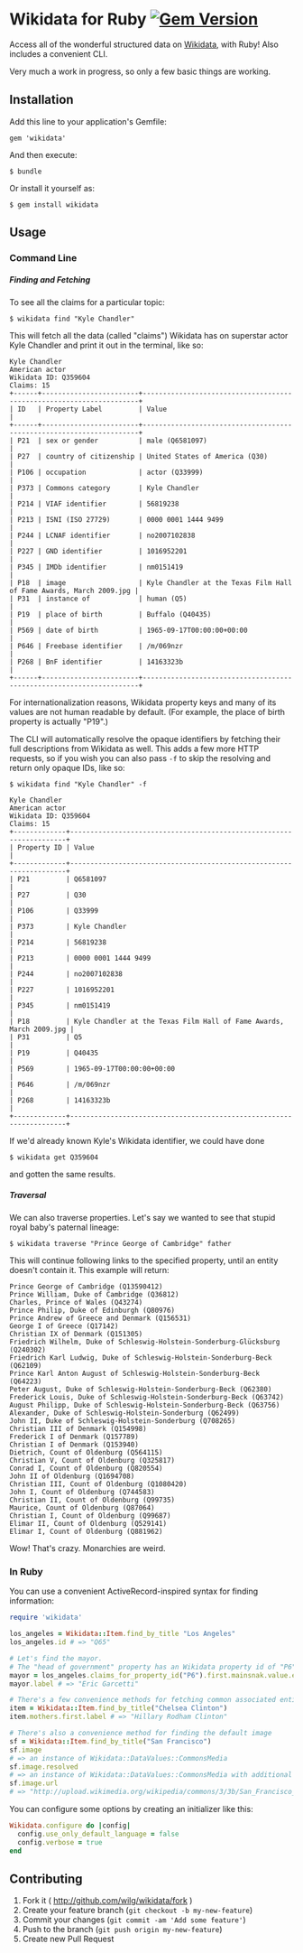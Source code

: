 # Wikidata for Ruby [![Gem Version](https://badge.fury.io/rb/wikidata.png)](http://badge.fury.io/rb/wikidata)

Access all of the wonderful structured data on [Wikidata](http://www.wikidata.org), with Ruby! Also includes a convenient CLI.

Very much a work in progress, so only a few basic things are working.

## Installation

Add this line to your application's Gemfile:

    gem 'wikidata'

And then execute:

    $ bundle

Or install it yourself as:

    $ gem install wikidata

## Usage

### Command Line

##### Finding and Fetching

To see all the claims for a particular topic:

    $ wikidata find "Kyle Chandler"

This will fetch all the data (called "claims") Wikidata has on superstar actor Kyle Chandler and print it out in the terminal, like so:

    Kyle Chandler
    American actor
    Wikidata ID: Q359604
    Claims: 15
    +------+------------------------+---------------------------------------------------------------------+
    | ID   | Property Label         | Value                                                               |
    +------+------------------------+---------------------------------------------------------------------+
    | P21  | sex or gender          | male (Q6581097)                                                     |
    | P27  | country of citizenship | United States of America (Q30)                                      |
    | P106 | occupation             | actor (Q33999)                                                      |
    | P373 | Commons category       | Kyle Chandler                                                       |
    | P214 | VIAF identifier        | 56819238                                                            |
    | P213 | ISNI (ISO 27729)       | 0000 0001 1444 9499                                                 |
    | P244 | LCNAF identifier       | no2007102838                                                        |
    | P227 | GND identifier         | 1016952201                                                          |
    | P345 | IMDb identifier        | nm0151419                                                           |
    | P18  | image                  | Kyle Chandler at the Texas Film Hall of Fame Awards, March 2009.jpg |
    | P31  | instance of            | human (Q5)                                                          |
    | P19  | place of birth         | Buffalo (Q40435)                                                    |
    | P569 | date of birth          | 1965-09-17T00:00:00+00:00                                           |
    | P646 | Freebase identifier    | /m/069nzr                                                           |
    | P268 | BnF identifier         | 14163323b                                                           |
    +------+------------------------+---------------------------------------------------------------------+

For internationalization reasons, Wikidata property keys and many of its values are not human readable by default. (For example, the place of birth property is actually "P19".)

The CLI will automatically resolve the opaque identifiers by fetching their full descriptions from Wikidata as well. This adds a few more HTTP requests, so if you wish you can also pass `-f` to skip the resolving and return only opaque IDs, like so:

    $ wikidata find "Kyle Chandler" -f

    Kyle Chandler
    American actor
    Wikidata ID: Q359604
    Claims: 15
    +-------------+---------------------------------------------------------------------+
    | Property ID | Value                                                               |
    +-------------+---------------------------------------------------------------------+
    | P21         | Q6581097                                                            |
    | P27         | Q30                                                                 |
    | P106        | Q33999                                                              |
    | P373        | Kyle Chandler                                                       |
    | P214        | 56819238                                                            |
    | P213        | 0000 0001 1444 9499                                                 |
    | P244        | no2007102838                                                        |
    | P227        | 1016952201                                                          |
    | P345        | nm0151419                                                           |
    | P18         | Kyle Chandler at the Texas Film Hall of Fame Awards, March 2009.jpg |
    | P31         | Q5                                                                  |
    | P19         | Q40435                                                              |
    | P569        | 1965-09-17T00:00:00+00:00                                           |
    | P646        | /m/069nzr                                                           |
    | P268        | 14163323b                                                           |
    +-------------+---------------------------------------------------------------------+

If we'd already known Kyle's Wikidata identifier, we could have done

    $ wikidata get Q359604

and gotten the same results.

##### Traversal

We can also traverse properties. Let's say we wanted to see that stupid royal baby's paternal lineage:

    $ wikidata traverse "Prince George of Cambridge" father

This will continue following links to the specified property, until an entity doesn't contain it. This example will return:

    Prince George of Cambridge (Q13590412)
    Prince William, Duke of Cambridge (Q36812)
    Charles, Prince of Wales (Q43274)
    Prince Philip, Duke of Edinburgh (Q80976)
    Prince Andrew of Greece and Denmark (Q156531)
    George I of Greece (Q17142)
    Christian IX of Denmark (Q151305)
    Friedrich Wilhelm, Duke of Schleswig-Holstein-Sonderburg-Glücksburg (Q240302)
    Friedrich Karl Ludwig, Duke of Schleswig-Holstein-Sonderburg-Beck (Q62109)
    Prince Karl Anton August of Schleswig-Holstein-Sonderburg-Beck (Q64223)
    Peter August, Duke of Schleswig-Holstein-Sonderburg-Beck (Q62380)
    Frederick Louis, Duke of Schleswig-Holstein-Sonderburg-Beck (Q63742)
    August Philipp, Duke of Schleswig-Holstein-Sonderburg-Beck (Q63756)
    Alexander, Duke of Schleswig-Holstein-Sonderburg (Q62499)
    John II, Duke of Schleswig-Holstein-Sonderburg (Q708265)
    Christian III of Denmark (Q154998)
    Frederick I of Denmark (Q157789)
    Christian I of Denmark (Q153940)
    Dietrich, Count of Oldenburg (Q564115)
    Christian V, Count of Oldenburg (Q325817)
    Conrad I, Count of Oldenburg (Q820554)
    John II of Oldenburg (Q1694708)
    Christian III, Count of Oldenburg (Q1080420)
    John I, Count of Oldenburg (Q744583)
    Christian II, Count of Oldenburg (Q99735)
    Maurice, Count of Oldenburg (Q87064)
    Christian I, Count of Oldenburg (Q99687)
    Elimar II, Count of Oldenburg (Q529141)
    Elimar I, Count of Oldenburg (Q881962)

Wow! That's crazy. Monarchies are weird.

### In Ruby

You can use a convenient ActiveRecord-inspired syntax for finding information:

```ruby
require 'wikidata'

los_angeles = Wikidata::Item.find_by_title "Los Angeles"
los_angeles.id # => "Q65"

# Let's find the mayor.
# The "head of government" property has an Wikidata property id of "P6".
mayor = los_angeles.claims_for_property_id("P6").first.mainsnak.value.entity
mayor.label # => "Eric Garcetti"

# There's a few convenience methods for fetching common associated entities
item = Wikidata::Item.find_by_title("Chelsea Clinton")
item.mothers.first.label # => "Hillary Rodham Clinton"

# There's also a convenience method for finding the default image
sf = Wikidata::Item.find_by_title("San Francisco")
sf.image
# => an instance of Wikidata::DataValues::CommonsMedia
sf.image.resolved
# => an instance of Wikidata::DataValues::CommonsMedia with additional data fetched
sf.image.url
# => "http://upload.wikimedia.org/wikipedia/commons/3/3b/San_Francisco_%28Evening%29.jpg"
```

You can configure some options by creating an initializer like this:

```ruby
Wikidata.configure do |config|
  config.use_only_default_language = false
  config.verbose = true
end
```

## Contributing

1. Fork it ( http://github.com/wilg/wikidata/fork )
2. Create your feature branch (`git checkout -b my-new-feature`)
3. Commit your changes (`git commit -am 'Add some feature'`)
4. Push to the branch (`git push origin my-new-feature`)
5. Create new Pull Request
